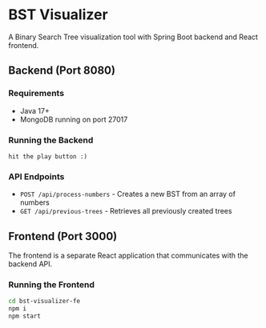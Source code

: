 # BST Visualizer

A Binary Search Tree visualization tool with Spring Boot backend and React frontend.

## Backend (Port 8080)

### Requirements

- Java 17+
- MongoDB running on port 27017

### Running the Backend

```
hit the play button :)
```

### API Endpoints

- `POST /api/process-numbers` - Creates a new BST from an array of numbers
- `GET /api/previous-trees` - Retrieves all previously created trees

## Frontend (Port 3000)

The frontend is a separate React application that communicates with the backend API.

### Running the Frontend

```bash
cd bst-visualizer-fe
npm i
npm start
```
